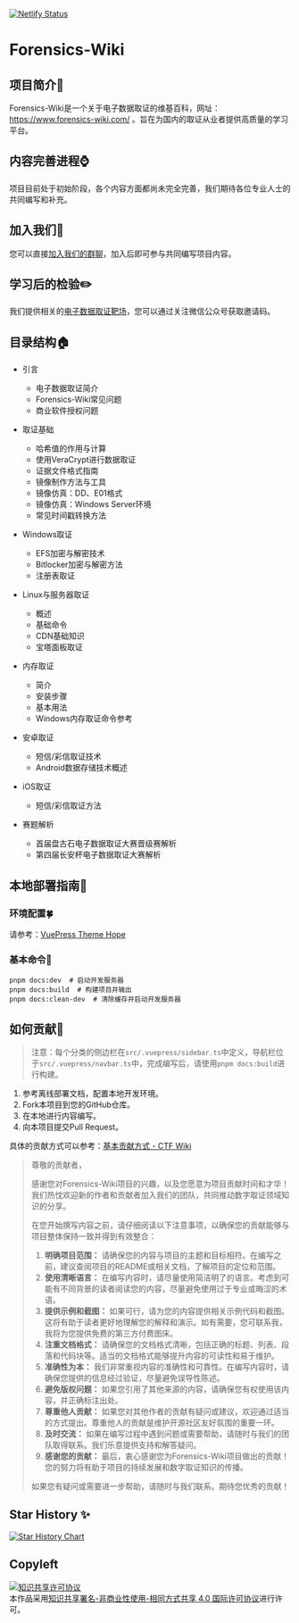 [![Netlify Status](https://api.netlify.com/api/v1/badges/046a9ceb-8190-4e15-b8db-432a2eb948d0/deploy-status)](https://app.netlify.com/sites/iridescent-lollipop-b27be2/deploys)

# Forensics-Wiki

## 项目简介🔎

Forensics-Wiki是一个关于电子数据取证的维基百科，网址：https://www.forensics-wiki.com/ 。旨在为国内的取证从业者提供高质量的学习平台。

## 内容完善进程⌚

项目目前处于初始阶段，各个内容方面都尚未完全完善，我们期待各位专业人士的共同编写和补充。

## 加入我们📣

您可以直接[加入我们的群聊](https://jq.qq.com/?_wv=1027&k=2myrMcmN)，加入后即可参与共同编写项目内容。

## 学习后的检验✏️

我们提供相关的[电子数据取证靶场](https://forensics.didctf.com)，您可以通过关注微信公众号获取邀请码。

## 目录结构🏠

- 引言
  - 电子数据取证简介
  - Forensics-Wiki常见问题
  - 商业软件授权问题
- 取证基础
  - 哈希值的作用与计算
  - 使用VeraCrypt进行数据取证
  - 证据文件格式指南
  - 镜像制作方法与工具
  - 镜像仿真：DD、E01格式
  - 镜像仿真：Windows Server环境
  - 常见时间戳转换方法
- Windows取证
  - EFS加密与解密技术
  - Bitlocker加密与解密方法
  - 注册表取证

- Linux与服务器取证
  - 概述
  - 基础命令
  - CDN基础知识
  - 宝塔面板取证

- 内存取证
  - 简介
  - 安装步骤
  - 基本用法
  - Windows内存取证命令参考

- 安卓取证
  - 短信/彩信取证技术
  - Android数据存储技术概述

- iOS取证
  - 短信/彩信取证方法

- 赛题解析
  - 首届盘古石电子数据取证大赛晋级赛解析
  - 第四届长安杯电子数据取证大赛解析

## 本地部署指南💬

### 环境配置🍀

请参考：[VuePress Theme Hope](https://theme-hope.vuejs.press/zh/cookbook/tutorial/env.html)

### 基本命令🎍

```
pnpm docs:dev  # 启动开发服务器
pnpm docs:build  # 构建项目并输出
pnpm docs:clean-dev  # 清除缓存并启动开发服务器
```

## 如何贡献👥

> 注意：每个分类的侧边栏在`src/.vuepress/sidebar.ts`中定义，导航栏位于`src/.vuepress/navbar.ts`中，完成编写后，请使用`pnpm docs:build`进行构建。

1. 参考离线部署文档，配置本地开发环境。
2. Fork本项目到您的GitHub仓库。
3. 在本地进行内容编写。
4. 向本项目提交Pull Request。

具体的贡献方式可以参考：[基本贡献方式 - CTF Wiki](https://ctf-wiki.org/contribute/basic-contribute-approach/)

> 尊敬的贡献者，
>
> 感谢您对Forensics-Wiki项目的兴趣，以及您愿意为项目贡献时间和才华！我们热忱欢迎新的作者和贡献者加入我们的团队，共同推动数字取证领域知识的分享。
>
> 在您开始撰写内容之前，请仔细阅读以下注意事项，以确保您的贡献能够与项目整体保持一致并得到有效整合：
>
> 1. **明确项目范围：** 请确保您的内容与项目的主题和目标相符。在编写之前，建议查阅项目的README或相关文档，了解项目的定位和范围。
> 2. **使用清晰语言：** 在编写内容时，请尽量使用简洁明了的语言。考虑到可能有不同背景的读者阅读您的内容，尽量避免使用过于专业或晦涩的术语。
> 3. **提供示例和截图：** 如果可行，请为您的内容提供相关示例代码和截图。这将有助于读者更好地理解您的解释和演示。如有需要，您可联系我，我将为您提供免费的第三方付费图床。
> 4. **注重文档格式：** 请确保您的文档格式清晰，包括正确的标题、列表、段落和代码块等。适当的文档格式能够提升内容的可读性和易于维护。
> 5. **准确性为本：** 我们非常重视内容的准确性和可靠性。在编写内容时，请确保您提供的信息经过验证，尽量避免误导性陈述。
> 6. **避免版权问题：** 如果您引用了其他来源的内容，请确保您有权使用该内容，并正确标注出处。
> 7. **尊重他人贡献：** 如果您对其他作者的贡献有疑问或建议，欢迎通过适当的方式提出。尊重他人的贡献是维护开源社区友好氛围的重要一环。
> 8. **及时交流：** 如果在编写过程中遇到问题或需要帮助，请随时与我们的团队取得联系。我们乐意提供支持和解答疑问。
> 9. **感谢您的贡献：** 最后，衷心感谢您为Forensics-Wiki项目做出的贡献！您的努力将有助于项目的持续发展和数字取证知识的传播。
>
> 如果您有疑问或需要进一步帮助，请随时与我们联系。期待您优秀的贡献！

## Star History ✨

[![Star History Chart](https://api.star-history.com/svg?repos=Forensics-wiki/Forensics-Wiki&type=Date)](https://star-history.com/#Forensics-wiki/Forensics-Wiki&Date)


## Copyleft

<a rel="license" href="http://creativecommons.org/licenses/by-nc-sa/4.0/"><img alt="知识共享许可协议" style="border-width:0" src="https://i.creativecommons.org/l/by-nc-sa/4.0/88x31.png" /></a><br />本作品采用<a rel="license" href="http://creativecommons.org/licenses/by-nc-sa/4.0/">知识共享署名-非商业性使用-相同方式共享 4.0 国际许可协议</a>进行许可。